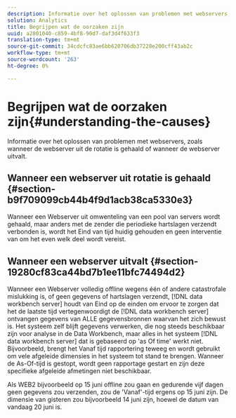 ```yaml
---
description: Informatie over het oplossen van problemen met webservers, zoals wanneer de webserver uit de rotatie is gehaald of wanneer de webserver uitvalt.
solution: Analytics
title: Begrijpen wat de oorzaken zijn
uuid: a2801040-c859-4bf8-90d7-daf3d4f633f3
translation-type: tm+mt
source-git-commit: 34cdcfc83ae6bb620706db37228e200cff43ab2c
workflow-type: tm+mt
source-wordcount: '263'
ht-degree: 0%

---
```



# Begrijpen wat de oorzaken zijn{#understanding-the-causes}

Informatie over het oplossen van problemen met webservers, zoals wanneer de webserver uit de rotatie is gehaald of wanneer de webserver uitvalt.

## Wanneer een webserver uit rotatie is gehaald {#section-b9f709099cb44b4f9d1acb38ca5330e3}

Wanneer een Webserver uit omwenteling van een pool van servers wordt gehaald, maar anders met de zender die periodieke hartslagen verzendt verbonden is, wordt het Eind van tijd huidig gehouden en geen interventie van om het even welk deel wordt vereist.

## Wanneer een webserver uitvalt {#section-19280cf83ca44bd7b1ee11bfc74494d2}

Wanneer een Webserver volledig offline wegens één of andere catastrofale mislukking is, of geen gegevens of hartslagen verzendt, [!DNL data workbench server] houdt van Eind op de einden om ervoor te zorgen dat het de laatste tijd vertegenwoordigt de [!DNL data workbench server] ontvangen gegevens van ALLE gegevensbronnen waarvan het zich bewust is. Het systeem zelf blijft gegevens verwerken, die nog steeds beschikbaar zijn voor analyse in de Data Workbench, maar alles in het systeem [!DNL data workbench server] dat is gebaseerd op &#39;as Of time&#39; werkt niet. Bijvoorbeeld, brengt het Vanaf tijd rapportering teweeg en wordt gebruikt om vele afgeleide dimensies in het systeem tot stand te brengen. Wanneer de As-Of-tijd is gestopt, wordt geen rapportage gestart en zijn deze specifieke afgeleide afmetingen niet beschikbaar.

Als WEB2 bijvoorbeeld op 15 juni offline zou gaan en gedurende vijf dagen geen gegevens zou verzenden, zou de &#39;Vanaf&#39;-tijd ergens op 15 juni zijn. De dimensie van gisteren zou bijvoorbeeld 14 juni zijn, hoewel de datum van vandaag 20 juni is.
